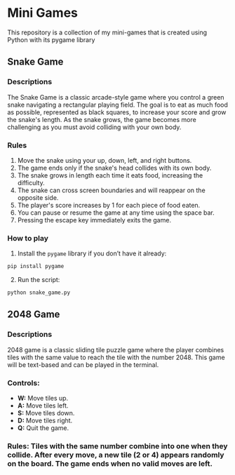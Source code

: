 # Mini Games
This repository is a collection of my mini-games that is created using Python with its pygame library

## Snake Game

### Descriptions

The Snake Game is a classic arcade-style game where you control a green snake navigating a rectangular playing field. The goal is to eat as much food as possible, represented as black squares, to increase your score and grow the snake's length. As the snake grows, the game becomes more challenging as you must avoid colliding with your own body.

### Rules

1. Move the snake using your up, down, left, and right buttons.
2. The game ends only if the snake's head collides with its own body.
3. The snake grows in length each time it eats food, increasing the difficulty.
4. The snake can cross screen boundaries and will reappear on the opposite side.
5. The player's score increases by 1 for each piece of food eaten.
6. You can pause or resume the game at any time using the space bar.
7. Pressing the escape key immediately exits the game.

### How to play

1. Install the `pygame` library if you don’t have it already:
```bash
pip install pygame
```

2. Run the script:
```bash
python snake_game.py
```

## 2048 Game

### Descriptions
2048 game is a classic sliding tile puzzle game where the player combines tiles with the same value to reach the tile with the number 2048. This game will be text-based and can be played in the terminal.

### Controls:
 - **W:** Move tiles up.
 - **A:** Move tiles left.
 - **S:** Move tiles down.
 - **D:** Move tiles right.
 - **Q:** Quit the game.
   
### Rules: Tiles with the same number combine into one when they collide. After every move, a new tile (2 or 4) appears randomly on the board. The game ends when no valid moves are left.

